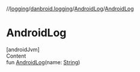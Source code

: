 //[logging](../../../index.md)/[danbroid.logging](../index.md)/[AndroidLog](index.md)/[AndroidLog](-android-log.md)



# AndroidLog  
[androidJvm]  
Content  
fun [AndroidLog](-android-log.md)(name: [String](https://kotlinlang.org/api/latest/jvm/stdlib/kotlin/-string/index.html))  



